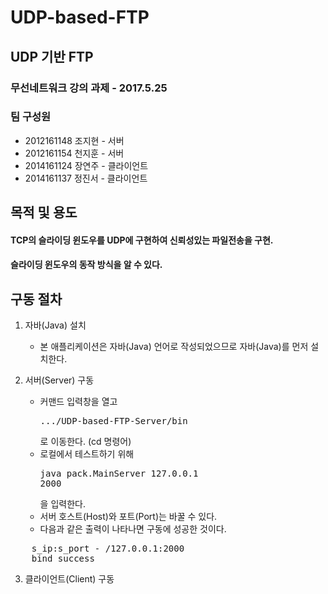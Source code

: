 
# UDP-based-FTP

## UDP 기반 FTP

### 무선네트워크 강의 과제 - 2017.5.25
### 팀 구성원
+ 2012161148 조지현 - 서버
+ 2012161154 천지훈 - 서버
+ 2014161124 장연주 - 클라이언트
+ 2014161137 정진서 - 클라이언트

## 목적 및 용도

#### TCP의 슬라이딩 윈도우를 UDP에 구현하여 신뢰성있는 파일전송을 구현.
#### 슬라이딩 윈도우의 동작 방식을 알 수 있다.

## 구동 절차

1. 자바(Java) 설치
	+ 본 애플리케이션은 자바(Java) 언어로 작성되었으므로 자바(Java)를 먼저 설치한다.

2. 서버(Server) 구동
	+ 커맨드 입력창을 열고 <pre>.../UDP-based-FTP-Server/bin</pre> 로 이동한다. (cd 명령어)
	+ 로컬에서 테스트하기 위해 <pre>java pack.MainServer 127.0.0.1 2000</pre> 을 입력한다.
	+ 서버 호스트(Host)와 포트(Port)는 바꿀 수 있다.
	+ 다음과 같은 출력이 나타나면 구동에 성공한 것이다.
<pre>
	s_ip:s_port - /127.0.0.1:2000
	bind success
</pre>

3. 클라이언트(Client) 구동
